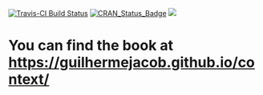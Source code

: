 [![Travis-CI Build Status](https://travis-ci.org/DjalmaPessoa/convey.svg?branch=master)](https://travis-ci.org/DjalmaPessoa/convey)
[![CRAN_Status_Badge](http://www.r-pkg.org/badges/version/convey)](https://cran.r-project.org/package=convey) 
[![](http://cranlogs.r-pkg.org/badges/convey)](https://dgrtwo.shinyapps.io/cranview/)

# You can find the book at https://guilhermejacob.github.io/context/
